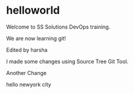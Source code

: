 # helloworld
Welcome to SS Solutions DevOps training.

We are now learning git!

Edited by harsha

I made some changes using Source Tree Git Tool.
 

Another Change

hello newyork city